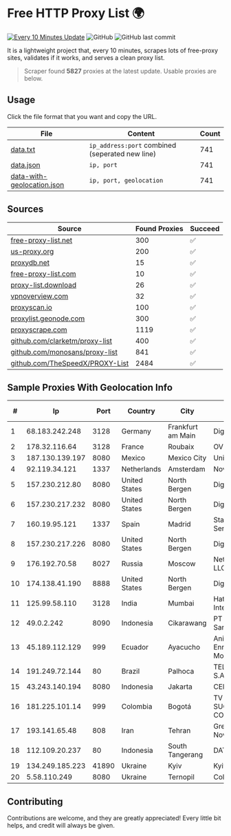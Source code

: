 
# Free HTTP Proxy List 🌍

[![Every 10 Minutes Update](https://github.com/mertguvencli/http-proxy-list/actions/workflows/main.yml/badge.svg?branch=main)](https://github.com/mertguvencli/http-proxy-list/actions/workflows/main.yml)
![GitHub](https://img.shields.io/github/license/mertguvencli/http-proxy-list)
![GitHub last commit](https://img.shields.io/github/last-commit/mertguvencli/http-proxy-list)

It is a lightweight project that, every 10 minutes, scrapes lots of free-proxy sites, validates if it works, and serves a clean proxy list.


> Scraper found **5827** proxies at the latest update. Usable proxies are below.

## Usage

Click the file format that you want and copy the URL.


|File|Content|Count|
|----|-------|-----|
|[data.txt](https://raw.githubusercontent.com/mertguvencli/http-proxy-list/main/proxy-list/data.txt)|`ip_address:port` combined (seperated new line)|741|
|[data.json](https://raw.githubusercontent.com/mertguvencli/http-proxy-list/main/proxy-list/data.json)|`ip, port`|741|
|[data-with-geolocation.json](https://raw.githubusercontent.com/mertguvencli/http-proxy-list/main/proxy-list/data-with-geolocation.json)|`ip, port, geolocation`|741|

## Sources

|Source|Found Proxies|Succeed|
|------|-------------|-------|
|[free-proxy-list.net](https://free-proxy-list.net)|300|✅|
|[us-proxy.org](https://www.us-proxy.org)|200|✅|
|[proxydb.net](http://proxydb.net)|15|✅|
|[free-proxy-list.com](https://free-proxy-list.com/?page=&port=&type%5B%5D=http&type%5B%5D=https&up_time=0&search=Search)|10|✅|
|[proxy-list.download](https://www.proxy-list.download/HTTP)|26|✅|
|[vpnoverview.com](https://vpnoverview.com/privacy/anonymous-browsing/free-proxy-servers)|32|✅|
|[proxyscan.io](https://www.proxyscan.io)|100|✅|
|[proxylist.geonode.com](https://proxylist.geonode.com/api/proxy-list?limit=300&page=1&sort_by=lastChecked&sort_type=desc&protocols=http,https)|300|✅|
|[proxyscrape.com](https://api.proxyscrape.com/v2/?request=displayproxies&protocol=http&timeout=10000&country=all&ssl=all&anonymity=all)|1119|✅|
|[github.com/clarketm/proxy-list](https://raw.githubusercontent.com/clarketm/proxy-list/master/proxy-list-raw.txt)|400|✅|
|[github.com/monosans/proxy-list](https://raw.githubusercontent.com/monosans/proxy-list/main/proxies/http.txt)|841|✅|
|[github.com/TheSpeedX/PROXY-List](https://raw.githubusercontent.com/TheSpeedX/PROXY-List/master/http.txt)|2484|✅|


## Sample Proxies With Geolocation Info

|#|Ip|Port|Country|City|Internet Service Provider|
|-|--|----|-------|----|-------------------------|
|1|68.183.242.248|3128|Germany|Frankfurt am Main|DigitalOcean, LLC|
|2|178.32.116.64|3128|France|Roubaix|OVH SAS|
|3|187.130.139.197|8080|Mexico|Mexico City|Uninet S.A. de C.V.|
|4|92.119.34.121|1337|Netherlands|Amsterdam|NovoServe B.V.|
|5|157.230.212.80|8080|United States|North Bergen|DigitalOcean, LLC|
|6|157.230.217.232|8080|United States|North Bergen|DigitalOcean, LLC|
|7|160.19.95.121|1337|Spain|Madrid|Stallion Network Services Limited|
|8|157.230.217.226|8080|United States|North Bergen|DigitalOcean, LLC|
|9|176.192.70.58|8027|Russia|Moscow|Net By Net Holding LLC|
|10|174.138.41.190|8888|United States|North Bergen|DigitalOcean, LLC|
|11|125.99.58.110|3128|India|Mumbai|Hathway IP over Cable Internet Access|
|12|49.0.2.242|8090|Indonesia|Cikarawang|PT Usaha Adi Sanggoro|
|13|45.189.112.129|999|Ecuador|Ayacucho|Anibal Humberto Enriquez Moncayo(Comunicate)|
|14|191.249.72.144|80|Brazil|Palhoca|TELEFÔNICA BRASIL S.A|
|15|43.243.140.194|8080|Indonesia|Jakarta|CEPATNET|
|16|181.225.101.14|999|Colombia|Bogotá|TV AZTECA SUCURSAL COLOMBIA|
|17|193.141.65.48|808|Iran|Tehran|Green Web Samaneh Novin Co Ltd|
|18|112.109.20.237|80|Indonesia|South Tangerang|DATAUTAMANET|
|19|134.249.185.223|41890|Ukraine|Kyiv|Kyivstar UA|
|20|5.58.110.249|8080|Ukraine|Ternopil|Columbus|



## Contributing

Contributions are welcome, and they are greatly appreciated! Every
little bit helps, and credit will always be given.

